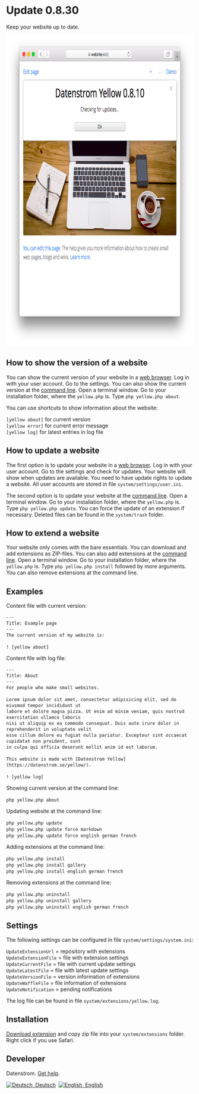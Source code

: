 Update 0.8.30
=============
Keep your website up to date.

<p align="center"><img src="update-screenshot.png?raw=true" width="795" height="836" alt="Screenshot"></p>

## How to show the version of a website

You can show the current version of your website in a [web browser](https://github.com/datenstrom/yellow-extensions/tree/master/source/edit). Log in with your user account. Go to the settings. You can also show the current version at the [command line](https://github.com/datenstrom/yellow-extensions/tree/master/source/command). Open a terminal window. Go to your installation folder, where the `yellow.php` is. Type `php yellow.php about`. 

You can use shortcuts to show information about the website:

`[yellow about]` for current version  
`[yellow error]` for current error message  
`[yellow log]` for latest entries in log file  

## How to update a website

The first option is to update your website in a [web browser](https://github.com/datenstrom/yellow-extensions/tree/master/source/edit). Log in with your user account. Go to the settings and check for updates. Your website will show when updates are available. You need to have update rights to update a website. All user accounts are stored in file `system/settings/user.ini`. 

The second option is to update your website at the [command line](https://github.com/datenstrom/yellow-extensions/tree/master/source/command). Open a terminal window. Go to your installation folder, where the `yellow.php` is. Type `php yellow.php update`. You can force the update of an extension if necessary. Deleted files can be found in the `system/trash` folder.

## How to extend a website

Your website only comes with the bare essentials. You can download and add extensions as ZIP-files. You can also add extensions at the [command line](https://github.com/datenstrom/yellow-extensions/tree/master/source/command). Open a terminal window. Go to your installation folder, where the `yellow.php` is. Type `php yellow.php install` followed by more arguments. You can also remove extensions at the command line.

## Examples

Content file with current version:

    ---
    Title: Example page
    ---
    The current version of my website is:

    ! [yellow about]

Content file with log file:

    ---
    Title: About
    ---
    For people who make small websites.
    
    Lorem ipsum dolor sit amet, consectetur adipisicing elit, sed do eiusmod tempor incididunt ut 
    labore et dolore magna pizza. Ut enim ad minim veniam, quis nostrud exercitation ullamco laboris 
    nisi ut aliquip ex ea commodo consequat. Duis aute irure dolor in reprehenderit in voluptate velit 
    esse cillum dolore eu fugiat nulla pariatur. Excepteur sint occaecat cupidatat non proident, sunt 
    in culpa qui officia deserunt mollit anim id est laborum.
    
    This website is made with [Datenstrom Yellow](https://datenstrom.se/yellow/).

    ! [yellow log]

Showing current version at the command line:
 
`php yellow.php about`  

Updating website at the command line:
 
`php yellow.php update`  
`php yellow.php update force markdown`  
`php yellow.php update force english german french`  

Adding extensions at the command line:

`php yellow.php install`  
`php yellow.php install gallery`  
`php yellow.php install english german french`  

Removing extensions at the command line:

`php yellow.php uninstall`  
`php yellow.php uninstall gallery`  
`php yellow.php uninstall english german french`  

## Settings

The following settings can be configured in file `system/settings/system.ini`:

`UpdateExtensionUrl` = repository with extensions  
`UpdateExtensionFile` = file with extension settings  
`UpdateCurrentFile` = file with current update settings  
`UpdateLatestFile` = file with latest update settings  
`UpdateVersionFile` = version information of extensions  
`UpdateWaffleFile` = file information of extensions  
`UpdateNotification` = pending notifications  

The log file can be found in file `system/extensions/yellow.log`.

## Installation

[Download extension](https://github.com/datenstrom/yellow-extensions/raw/master/zip/update.zip) and copy zip file into your `system/extensions` folder. Right click if you use Safari.

## Developer

Datenstrom. [Get help](https://datenstrom.se/yellow/help/).

<p>
<a href="README-de.md"><img src="https://raw.githubusercontent.com/datenstrom/yellow-extensions/master/source/help/language-de.png" width="15" height="15" alt="Deutsch">&nbsp; Deutsch</a>&nbsp;
<a href="README.md"><img src="https://raw.githubusercontent.com/datenstrom/yellow-extensions/master/source/help/language-en.png" width="15" height="15" alt="English">&nbsp; English</a>&nbsp;
</p>
